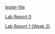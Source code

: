[tester-file](https://exmills.github.io/cse15l-lab-reports/tester-file.md)

[Lab Report 0](https://exmills.github.io/cse15l-lab-reports/lab-report-1-week-0.html)

[Lab Report 1 (Week 2)](https://exmills.github.io/cse15l-lab-reports/lab-report-1-week-1.html)

